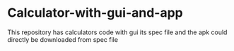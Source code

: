 # Calculator-with-gui-and-app
This repository has calculators code with gui its spec file and the apk could directly be downloaded from spec file
